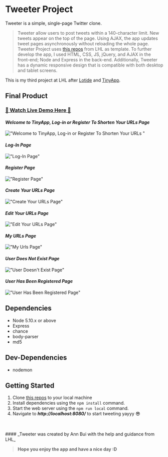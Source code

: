 # Tweeter Project

Tweeter is a simple, single-page Twitter clone.
<br>

> Tweeter allow users to post tweets within a 140-character limit. New tweets appear on the top of the page. Using AJAX, the app updates tweet pages asynchronously without reloading the whole page.
Tweeter Project uses [this repos](https://docs.github.com/en/repositories/creating-and-managing-repositories/creating-a-repository-from-a-template) from LHL as template. To further develop the app, I used HTML, CSS, JS, jQuery, and AJAX in the front-end; Node and Express in the back-end. 
>Additionally, Tweeter has a dynamic responsive design that is compatible with both desktop and tablet screens.

This is my third project at LHL after [Lotide](https://github.com/thaian161/lotide) and [TinyApp](https://github.com/thaian161/tinyApp).

## Final Product

### [👋 Watch Live Demo Here 👋]()

#### _Welcome to TinyApp, Log-in or Register To Shorten Your URLs Page_

!["Welcome to TinyApp, Log-in or Register To Shorten Your URLs "]()

#### _Log-In Page_

!["Log-In Page"]()

#### _Register Page_

!["Register Page"]()

#### _Create Your URLs Page_

!["Create Your URLs Page"]()

#### _Edit Your URLs Page_

!["Edit Your URLs Page"]()

#### _My URLs Page_

!["My Urls Page"]()

#### _User Does Not Exist Page_

!["User Doesn't Exist Page"]()

#### _User Has Been Registered Page_

!["User Has Been Registered Page"]()

## Dependencies

- Node 5.10.x or above
- Express
- chance
- body-parser
- md5

## Dev-Dependencies

- nodemon

## Getting Started

1. Clone [this repos](https://github.com/thaian161/tweeter) to your local machine
3. Install dependencies using the `npm install` command.
3. Start the web server using the `npm run local` command. 
4. Navigate to **_http://localhost:8080/_** to start tweeting yayyy 😎
  <br>
  <br>
#### _Tweeter was created by Ann Bui with the help and guidance from LHL_

> **Hope you enjoy the app and have a nice day :D**
